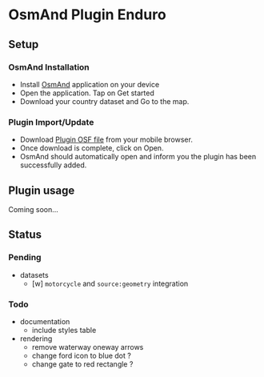 # OsmAnd Plugin Enduro

## Setup

### OsmAnd Installation

- Install [OsmAnd](https://osmand.net/) application on your device
- Open the application. Tap on Get started
- Download your country dataset and Go to the map.

### Plugin Import/Update

- Download [Plugin OSF file](https://github.com/cmoffroad/osmand-plugin-enduro/raw/master/build/osmand-plugin-enduro.osf) from your mobile browser.
- Once download is complete, click on Open.
- OsmAnd should automatically open and inform you the plugin has been successfully added.

## Plugin usage

Coming soon...

## Status

### Pending

- datasets
  - [w] `motorcycle` and `source:geometry` integration

### Todo

- documentation
  - include styles table
- rendering
  - remove waterway oneway arrows
  - change ford icon to blue dot ?
  - change gate to red rectangle ?